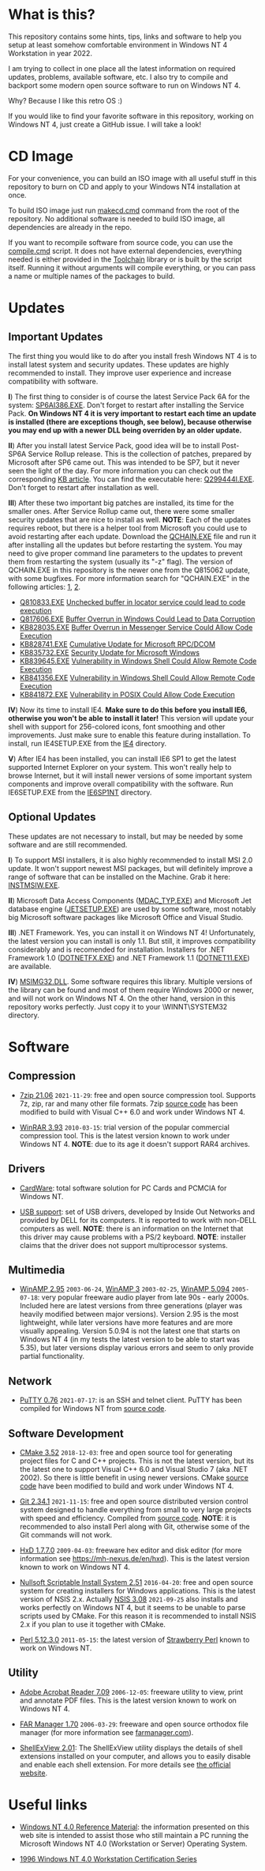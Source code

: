 
What is this?
=============

This repository contains some hints, tips, links and software to
help you setup at least somehow comfortable environment in
Windows NT 4 Workstation in year 2022.

I am trying to collect in one place all the latest information on
required updates, problems, available software, etc. I also try to
compile and backport some modern open source software to run on
Windows NT 4.

Why? Because I like this retro OS :)

If you would like to find your favorite software in this repository,
working on Windows NT 4, just create a GitHub issue. I will take a look!

CD Image
========

For your convenience, you can build an ISO image with all useful
stuff in this repository to burn on CD and apply to your Windows NT4
installation at once.

To build ISO image just run [makecd.cmd](makecd.cmd) command from the root of
the repository. No additional software is needed to build ISO image, all
dependencies are already in the repo.

If you want to recompile software from source code, you can use the
[compile.cmd](Src/compile.cmd) script. It does not have external dependencies,
everything needed is either provided in the [Toolchain](Toolchain) library
or is built by the script itself. Running it without arguments will compile
everything, or you can pass a name or multiple names of the packages to build.

Updates
=======

Important Updates
-----------------

The first thing you would like to do after you install fresh Windows NT 4
is to install latest system and security updates. These updates are highly
recommended to install. They improve user experience and increase
compatibility with software.

**I**) The first thing to consider is of course the latest Service Pack 6A for
the system: [SP6AI386.EXE](CD/SOFTWARE/UPDATES/SP6AI386.EXE). Don't forget to
restart after installing the Service Pack. **On Windows NT 4 it is very
important to restart each time an update is installed (there are exceptions
though, see below), because otherwise you may end up with a newer DLL being
overriden by an older update.**

**II**) After you install latest Service Pack, good idea will be to install
Post-SP6A Service Rollup release. This is the collection of patches, prepared
by Microsoft after SP6 came out. This was intended to be SP7, but it never seen
the light of the day. For more information you can check out the corresponding
[KB article](https://github.com/jeffpar/kbarchive/tree/master/kb/299/Q299444).
You can find the executable here:
[Q299444I.EXE](CD/SOFTWARE/UPDATES/Q299444I.EXE). Don't forget to restart
after installation as well.

**III**) After these two important big patches are installed, its time for the
smaller ones. After Service Rollup came out, there were some smaller security
updates that are nice to install as well. **NOTE**: Each of the updates
requires reboot, but there is a helper tool from Microsoft you could use to
avoid restarting after each update. Download the
[QCHAIN.EXE](CD/SOFTWARE/UPDATES/QCHAIN.EXE) file and run it after installing
all the updates but before restarting the system. You may need to give
proper command line parameters to the updates to prevent them from restarting
the system (usually its "-z" flag). The version of QCHAIN.EXE in this
repository is the newer one from the Q815062 update, with some bugfixes.
For more information search for "QCHAIN.EXE" in the following articles:
[1](https://support.microsoft.com/en-us/topic/how-to-install-multiple-windows-updates-or-hotfixes-with-only-one-reboot-6247def4-7f39-c1a0-efe5-61f82849fb7c),
[2](https://docs.microsoft.com/en-us/security-updates/securitybulletinsummaries/2005/ms05-nov).

* [Q810833.EXE](CD/SOFTWARE/UPDATES/Q810833.EXE) [Unchecked buffer in locator service could lead to code execution](https://docs.microsoft.com/en-us/security-updates/securitybulletins/2003/ms03-001)
* [Q817606.EXE](CD/SOFTWARE/UPDATES/Q817606.EXE) [Buffer Overrun in Windows Could Lead to Data Corruption](https://docs.microsoft.com/en-us/security-updates/securitybulletins/2003/ms03-024)
* [KB828035.EXE](CD/SOFTWARE/UPDATES/KB828035.EXE) [Buffer Overrun in Messenger Service Could Allow Code Execution](https://docs.microsoft.com/en-us/security-updates/securitybulletins/2003/ms03-043)
* [KB828741.EXE](CD/SOFTWARE/UPDATES/KB828741.EXE) [Cumulative Update for Microsoft RPC/DCOM](https://docs.microsoft.com/en-us/security-updates/securitybulletins/2004/ms04-012)
* [KB835732.EXE](CD/SOFTWARE/UPDATES/KB835732.EXE) [Security Update for Microsoft Windows](https://docs.microsoft.com/en-us/security-updates/securitybulletins/2004/ms04-011)
* [KB839645.EXE](CD/SOFTWARE/UPDATES/KB839645.EXE) [Vulnerability in Windows Shell Could Allow Remote Code Execution](https://docs.microsoft.com/en-us/security-updates/securitybulletins/2004/ms04-024)
* [KB841356.EXE](CD/SOFTWARE/UPDATES/KB841356.EXE) [Vulnerability in Windows Shell Could Allow Remote Code Execution](https://docs.microsoft.com/en-us/security-updates/securitybulletins/2004/ms04-037)
* [KB841872.EXE](CD/SOFTWARE/UPDATES/KB841872.EXE) [Vulnerability in POSIX Could Allow Code Execution](https://docs.microsoft.com/en-us/security-updates/securitybulletins/2004/ms04-020)

**IV**) Now its time to install IE4. **Make sure to do this before you install
IE6, otherwise you won't be able to install it later!** This version will
update your shell with support for 256-colored icons, font smoothing and other
improvements. Just make sure to enable this feature during installation. To
install, run IE4SETUP.EXE from the [IE4](CD/SOFTWARE/UPDATES/IE4) directory.

**V**) After IE4 has been installed, you can install IE6 SP1 to get the latest
supported Internet Explorer on your system. This won't really help to browse
Internet, but it will install newer versions of some important system
components and improve overall compatibility with the software. Run
IE6SETUP.EXE from the [IE6SP1NT](CD/SOFTWARE/UPDATES/IE6SP1NT) directory.

Optional Updates
----------------

These updates are not necessary to install, but may be needed by some software
and are still recommended.

**I**) To support MSI installers, it is also highly recommended to install
MSI 2.0 update. It won't support newest MSI packages, but will definitely
improve a range of software that can be installed on the Machine. Grab it here:
[INSTMSIW.EXE](CD/SOFTWARE/UPDATES/INSTMSIW.EXE).

**II**) Microsoft Data Access Components
([MDAC_TYP.EXE](CD/SOFTWARE/UPDATES/MDAC_TYP.EXE)) and Microsoft Jet database
engine ([JETSETUP.EXE](CD/SOFTWARE/UPDATES/JETSETUP.EXE)) are
used by some software, most notably big Microsoft software packages like
Microsoft Office and Visual Studio.

**III**) .NET Framework. Yes, you can install it on Windows NT 4!
Unfortunately, the latest version you can install is only 1.1. But still, it
improves compatibility considerably and is recomended for installation.
Installers for .NET Framework 1.0
([DOTNETFX.EXE](CD/SOFTWARE/UPDATES/DOTNETFX.EXE)) and .NET Framework 1.1
([DOTNET11.EXE](CD/SOFTWARE/UPDATES/DOTNET11.EXE)) are available.

**IV**) [MSIMG32.DLL](CD/SOFTWARE/UPDATES/DLLS/MSIMG32.DLL). Some software
requires this library. Multiple versions of the library can be found and most
of them require Windows 2000 or newer, and will not work on Windows NT 4. On
the other hand, version in this repository works perfectly. Just copy it to
your \WINNT\SYSTEM32 directory.

Software
========

Compression
-----------

* [7zip 21.06](CD/SOFTWARE/COMPRESS/7Z2106.EXE) `2021-11-29`: free and open
source compression tool. Supports 7z, zip, rar and many other file formats.
7zip [source code](Src/7z2106) has been modified to build with Visual C++ 6.0
and work under Windows NT 4.

* [WinRAR 3.93](CD/SOFTWARE/COMPRESS/WRAR393.EXE) `2010-03-15`: trial
version of the popular commercial compression tool. This is the latest version
known to work under Windows NT 4. **NOTE**: due to its age it doesn't support
RAR4 archives.

Drivers
-------

* [CardWare](CD/SOFTWARE/DRIVERS/CARDWARE): total software solution for
PC Cards and PCMCIA for Windows NT.

* [USB support](CD/SOFTWARE/DRIVERS/R62200.EXE): set of USB drivers,
developed by Inside Out Networks and provided by DELL for its computers.
It is reported to work with non-DELL computers as well. **NOTE**: there
is an information on the Internet that this driver may cause problems with a
PS/2 keyboard. **NOTE**: installer claims that the driver does not support
multiprocessor systems.

Multimedia
----------

* [WinAMP 2.95](CD/SOFTWARE/MULTIMED/WAMP295.EXE) `2003-06-24`,
[WinAMP 3](CD/SOFTWARE/MULTIMED/WAMP3.EXE) `2003-02-25`,
[WinAMP 5.094](CD/SOFTWARE/MULTIMED/WAMP5094.EXE) `2005-07-18`: very popular
freeware audio player from late 90s - early 2000s. Included here are latest
versions from three generations (player was heavily modified between major
versions). Version 2.95 is the most lightweight, while later versions
have more features and are more visually appealing. Version 5.0.94 is not the
latest one that starts on Windows NT 4 (in my tests the latest version to be
able to start was 5.35), but later versions display various errors and seem
to only provide partial functionality.

Network
-------

* [PuTTY 0.76](CD/SOFTWARE/NETWORK/PUTTY076.EXE) `2021-07-17`: is an SSH and telnet
client. PuTTY has been compiled for Windows NT from [source code](Src/putty-0.76).

Software Development
--------------------

* [CMake 3.52](CD/SOFTWARE/DEVEL/CMAKE352.EXE) `2018-12-03`: free and open
source tool for generating project files for C and C++ projects. This is not
the latest version, but its the latest one to support Visual C++ 6.0 and
Visual Studio 7 (aka .NET 2002). So there is little benefit in using newer
versions. CMake [source code](Src/cmake-3.5.2) have been modified to build and
work under Windows NT 4.

* [Git 2.34.1](CD/SOFTWARE/DEVEL/GIT2341.EXE) `2021-11-15`: free and open
source distributed version control system designed to handle everything from
small to very large projects with speed and efficiency. Compiled from
[source code](Src/git-2.34.1). **NOTE**: it is recommended to also install
Perl along with Git, otherwise some of the Git commands will not work.

* [HxD 1.7.7.0](CD/SOFTWARE/DEVEL/HXD1770.EXE) `2009-04-03`: freeware hex
editor and disk editor (for more information see https://mh-nexus.de/en/hxd).
This is the latest version known to work on Windows NT 4.

* [Nullsoft Scriptable Install System 2.51](CD/SOFTWARE/DEVEL/NSIS251.EXE)
`2016-04-20`: free and open source system for creating installers for Windows
applications. This is the latest version of NSIS 2.x. Actually
[NSIS 3.08](CD/SOFTWARE/DEVEL/NSIS308.EXE) `2021-09-25` also installs
and works perfectly on Windows NT 4, but it seems to be unable to parse
scripts used by CMake. For this reason it is recommended to install NSIS 2.x
if you plan to use it together with CMake.

* [Perl 5.12.3.0](CD/SOFTWARE/DEVEL/PERL5123.EXE) `2011-05-15`: the latest
version of [Strawberry Perl](https://strawberryperl.com) known to work on
Windows NT.

Utility
-------

* [Adobe Acrobat Reader 7.09](CD/SOFTWARE/UTILITY/ADOBR709.EXE) `2006-12-05`:
freeware utility to view, print and annotate PDF files. This is the latest
version known to work on Windows NT 4.

* [FAR Manager 1.70](CD/SOFTWARE/UTILITY/FAR170/FAR170.EXE) `2006-03-29`:
freeware and open source orthodox file manager (for more information see
[farmanager.com](https://farmanager.com)).

* [ShellExView 2.01](CD/SOFTWARE/UTILITY/SHEXVIEW.EXE): The ShellExView utility
displays the details of shell extensions installed on your computer, and allows
you to easily disable and enable each shell extension. For more details see
[the official website](http://www.nirsoft.net/utils/shexview.html).

Useful links
============

* [Windows NT 4.0 Reference Material](https://nt4ref.zcm.com.au/index.htm):
the information presented on this web site is intended to assist those who
still maintain a PC running the Microsoft Windows NT 4.0 (Workstation or
Server) Operating System.

* [1996 Windows NT 4.0 Workstation Certification Series](https://www.youtube.com/watch?v=nvFkASRpPIo)
